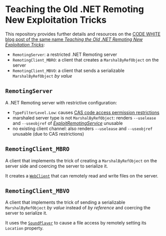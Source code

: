 # Teaching the Old .NET Remoting New Exploitation Tricks

This repository provides further details and resources on the [CODE WHITE blog post of the same name *Teaching the Old .NET Remoting New Exploitation Tricks*](https://code-white.com/blog/teaching-the-old-net-remoting-new-exploitation-tricks/):

- `RemotingServer`: a restricted .NET Remoting server
- `RemotingClient_MBRO`: a client that creates a `MarshalByRefObject` on the server
- `RemotingClient_MBVO`: a client that sends a serializable `MarshalByRefObject` *by value*


## `RemotingServer`

A .NET Remoting server with restrictive configuration:

- `TypeFilterLevel.Low`: causes [CAS code access permission restrictions](https://learn.microsoft.com/en-us/previous-versions/dotnet/netframework-4.0/h846e9b3(v=vs.100))
- marshaled server type is not `MarshalByRefObject`: renders `--uselease` and `--useobjref` of [*ExploitRemotingService*](https://github.com/tyranid/ExploitRemotingService) unusable
- no existing client channel: also renders `--uselease` and `--useobjref` unusable (due to CAS restrictions)


## `RemotingClient_MBRO`

A client that implements the trick of creating a `MarshalByRefObject` on the server side and coercing the server to serialize it.

It creates a [`WebClient`](https://learn.microsoft.com/en-us/dotnet/api/system.net.webclient?view=netframework-4.8.1) that can remotely read and write files on the server.


## `RemotingClient_MBVO`

A client that implements the trick of sending a serializable `MarshalByRefObject` *by value* instead of *by reference* and coercing the server to serialize it.

It uses the [`SoundPlayer`](https://learn.microsoft.com/en-us/dotnet/api/system.media.soundplayer?view=netframework-4.8.1) to cause a file access by remotely setting its `Location` property.
